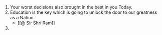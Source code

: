 1. Your worst decisions also brought in the best in you Today.
2. Education is the key which is going to unlock the door to our greatness as a Nation.
	- [[@ Sir Shri Ram]]
3. 